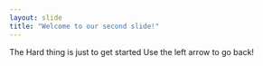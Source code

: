 ```yaml
---
layout: slide
title: "Welcome to our second slide!"
---
```

The Hard thing is just to get started
Use the left arrow to go back!
